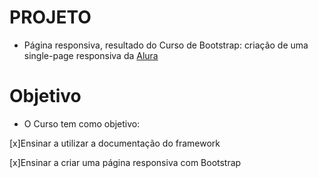 # PROJETO
 - Página responsiva, resultado do Curso de
   Bootstrap: criação de uma single-page responsiva da <a href="https://cursos.alura.com.br/dashboard" target="_blank">Alura</a>

# Objetivo

- O Curso tem como objetivo:

[x]Ensinar a utilizar a documentação do framework

[x]Ensinar a criar uma página responsiva com Bootstrap
